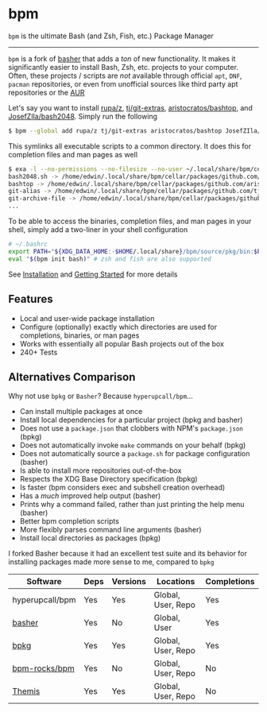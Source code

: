 # bpm

`bpm` is the ultimate Bash (and Zsh, Fish, etc.) Package Manager

---

`bpm` is a fork of [basher](https://github.com/basherpm/basher) that adds a _ton_ of new functionality. It makes it significantly easier to install Bash, Zsh, etc. projects to your computer. Often, these projects / scripts are _not_ available through official `apt`, `DNF`, `pacman` repositories, or even from unofficial sources like third party apt repositories or the [AUR](https://aur.archlinux.org)

Let's say you want to install [rupa/z](https://github.com/rupa/z), [tj/git-extras](https://github.com/tj/git-extras), [aristocratos/bashtop](https://github.com/aristocratos/bashtop), and [JosefZIla/bash2048](https://github.com/JosefZIla/bash2048). Simply run the following

```sh
$ bpm --global add rupa/z tj/git-extras aristocratos/bashtop JosefZIla/bash2048
```

This symlinks all executable scripts to a common directory. It does this for completion files and man pages as well

```sh
$ exa -l --no-permissions --no-filesize --no-user ~/.local/share/bpm/cellar/bin/
bash2048.sh -> /home/edwin/.local/share/bpm/cellar/packages/github.com/JosefZIla/bash2048/bash2048.sh
bashtop -> /home/edwin/.local/share/bpm/cellar/packages/github.com/aristocratos/bashtop/bashtop
git-alias -> /home/edwin/.local/share/bpm/cellar/packages/github.com/tj/git-extras/bin/git-alias
git-archive-file -> /home/edwin/.local/share/bpm/cellar/packages/github.com/tj/git-extras/bin/git-archive-file
...
```

To be able to access the binaries, completion files, and man pages in your shell, simply add a two-liner in your shell configuration

```sh
# ~/.bashrc
export PATH="${XDG_DATA_HOME:-$HOME/.local/share}/bpm/source/pkg/bin:$PATH"
eval "$(bpm init bash)" # zsh and fish are also supported
```

See [Installation](./docs/installation.md) and [Getting Started](./docs/getting-started.md) for more details

## Features

- Local and user-wide package installation
- Configure (optionally) exactly which directories are used for completions, binaries, or man pages
- Works with essentially all popular Bash projects out of the box
- 240+ Tests

## Alternatives Comparison

Why not use `bpkg` or `Basher`? Because `hyperupcall/bpm`...

- Can install multiple packages at once
- Install local dependencies for a particular project (bpkg and basher)
- Does not use a `package.json` that clobbers with NPM's `package.json` (bpkg)
- Does not automatically invoke `make` commands on your behalf (bpkg)
- Does not automatically source a `package.sh` for package configuration (basher)
- Is able to install more repositories out-of-the-box
- Respects the XDG Base Directory specification (bpkg)
- Is faster (bpm considers exec and subshell creation overhead)
- Has a _much_ improved help output (basher)
- Prints why a command failed, rather than just printing the help menu (basher)
- Better bpm completion scripts
- More flexibly parses command line arguments (basher)
- Install local directories as packages (bpkg)

I forked Basher because it had an excellent test suite and its behavior for installing packages made more sense to me, compared to `bpkg`

| Software        | Deps | Versions | Locations          | Completions |
|---------------- |------|----------|--------------------| ----------- |
| hyperupcall/bpm | Yes  | Yes      | Global, User, Repo | Yes         |
| [basher]        | Yes  | No       | Global, User       | Yes         |
| [bpkg]          | Yes  | Yes      | Global, User, Repo | Yes         |
| [bpm-rocks/bpm] | Yes  | No       | Global, User, Repo | No          |
| [Themis]        | Yes  | Yes      | Global, User, Repo | No          |

[basher]: https://github.com/basherpm/basher
[bpkg]: https://github.com/bpkg/bpkg
[bpm-rocks/bpm]: https://github.com/bpm-rocks/bpm/
[Themis]: https://github.com/ByCh4n-Group/themis
